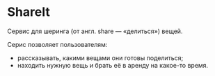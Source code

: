 # ShareIt
Сервис для шеринга (от англ. share — «делиться») вещей.

Серис позволяет пользователям:
- рассказывать, какими вещами они готовы поделиться;
- находить нужную вещь и брать её в аренду на какое-то время.